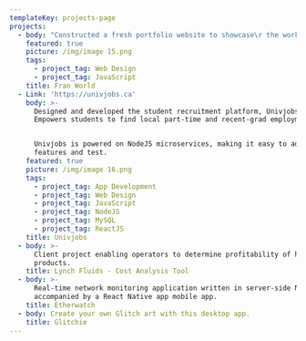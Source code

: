 ```yaml
---
templateKey: projects-page
projects:
  - body: "Constructed a fresh portfolio website to showcase\r the work of Hamilton, ON designer Francessca\r Morreale."
    featured: true
    picture: /img/image 15.png
    tags:
      - project_tag: Web Design
      - project_tag: JavaScript
    title: Fran World
  - Link: 'https://univjobs.ca'
    body: >-
      Designed and developed the student recruitment platform, Univjobs.
      Empowers students to find local part-time and recent-grad employment.


      Univjobs is powered on NodeJS microservices, making it easy to add new
      features and test.
    featured: true
    picture: /img/image 16.png
    tags:
      - project_tag: App Development
      - project_tag: Web Design
      - project_tag: JavaScript
      - project_tag: NodeJS
      - project_tag: MySQL
      - project_tag: ReactJS
    title: Univjobs
  - body: >-
      Client project enabling operators to determine profitability of hydraulic
      products.
    title: Lynch Fluids - Cost Analysis Tool
  - body: >-
      Real-time network monitoring application written in server-side NodeJS,
      accompanied by a React Native app mobile app.
    title: Etherwatch
  - body: Create your own Glitch art with this desktop app.
    title: Glitchie
---
```


